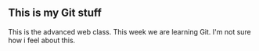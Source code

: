 ## This is my Git stuff ##
This is the advanced web class.
This week we are learning Git.
I'm not sure how i feel about this.